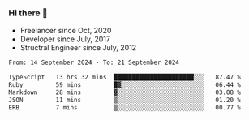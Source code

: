 ### Hi there 👋

- Freelancer since Oct, 2020
- Developer since July, 2017
- Structral Engineer since July, 2012

<!--START_SECTION:waka-->

```txt
From: 14 September 2024 - To: 21 September 2024

TypeScript   13 hrs 32 mins  ██████████████████████░░░   87.47 %
Ruby         59 mins         █▓░░░░░░░░░░░░░░░░░░░░░░░   06.44 %
Markdown     28 mins         ▓░░░░░░░░░░░░░░░░░░░░░░░░   03.08 %
JSON         11 mins         ▒░░░░░░░░░░░░░░░░░░░░░░░░   01.20 %
ERB          7 mins          ▒░░░░░░░░░░░░░░░░░░░░░░░░   00.77 %
```

<!--END_SECTION:waka-->
